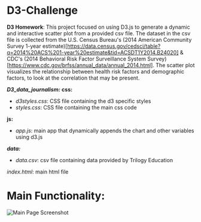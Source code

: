 # D3-Challenge
**D3 Homework**: This project focused on using D3.js to generate a dynamic and interactive scatter plot from a provided csv file. The dataset in the csv file is collected from the U.S. Census Bureau's (2014 American Community Survey 1-year estimate)[https://data.census.gov/cedsci/table?q=2014%20ACS%201-year%20estimate&tid=ACSDT1Y2014.B24020] & CDC's (2014 Behavioral Risk Factor Surveillance System Survey)[https://www.cdc.gov/brfss/annual_data/annual_2014.html]. The scatter plot visualizes the relationship between health risk factors and demographic factors, to look at the correlation that may be present.

***D3_data_journalism:***
**css:**
- *d3styles.css*: CSS file containing the d3 specific styles
- *styles.css*: CSS file containing the main css code

**js:** 
- *app.js*: main app that dynamically appends the chart and other variables using d3.js

***data:***
- *data.csv*: csv file containing data provided by Trilogy Education

*index.html*: main html file

# Main Functionality:
![Main Page Screenshot](D3_data_journalism/images/main_page.jpg)
